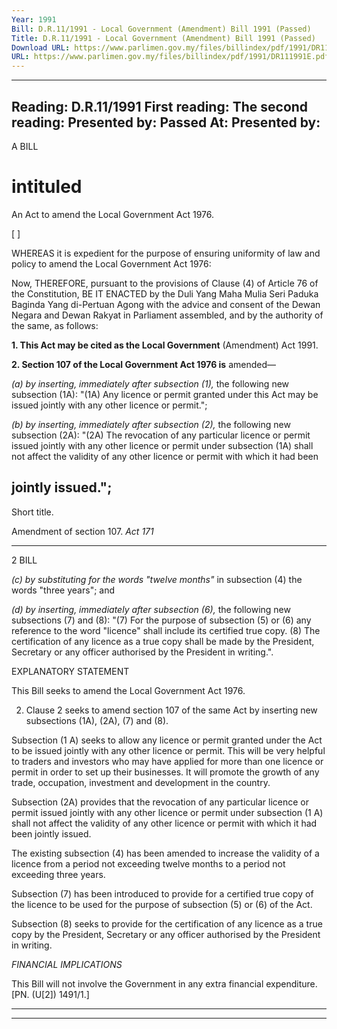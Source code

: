 ```yaml
---
Year: 1991
Bill: D.R.11/1991 - Local Government (Amendment) Bill 1991 (Passed)
Title: D.R.11/1991 - Local Government (Amendment) Bill 1991 (Passed)
Download URL: https://www.parlimen.gov.my/files/billindex/pdf/1991/DR111991E.pdf
URL: https://www.parlimen.gov.my/files/billindex/pdf/1991/DR111991E.pdf
---
```

---
Reading:
D.R.11/1991
First reading:
The second reading:
Presented by:
Passed At:
Presented by:
---

A BILL

# intituled

An Act to amend the Local Government Act 1976.

[ ]

WHEREAS it is expedient for the purpose of ensuring
uniformity of law and policy to amend the Local
Government Act 1976:

Now, THEREFORE, pursuant to the provisions of Clause
(4) of Article 76 of the Constitution, BE IT ENACTED
by the Duli Yang Maha Mulia Seri Paduka Baginda
Yang di-Pertuan Agong with the advice and consent of
the Dewan Negara and Dewan Rakyat in Parliament
assembled, and by the authority of the same, as
follows:

**1. This Act may be cited as the Local Government**
(Amendment) Act 1991.

**2. Section 107 of the Local Government Act 1976 is**
amended—

_(a) by inserting, immediately after subsection (1),_
the following new subsection (1A):
"(1A) Any licence or permit granted
under this Act may be issued jointly with
any other licence or permit.";

_(b) by inserting, immediately after subsection (2),_
the following new subsection (2A):
"(2A) The revocation of any particular
licence or permit issued jointly with any
other licence or permit under subsection
(1A) shall not affect the validity of any other
licence or permit with which it had been
## jointly issued.";


Short title.

Amendment
of
section 107.
_Act 171_


-----

2 BILL

_(c) by substituting for the words "twelve months"_
in subsection (4) the words "three years"; and

_(d) by inserting, immediately after subsection (6),_
the following new subsections (7) and (8):
"(7) For the purpose of subsection (5) or
(6) any reference to the word "licence" shall
include its certified true copy.
(8) The certification of any licence as a
true copy shall be made by the President,
Secretary or any officer authorised by the
President in writing.".

EXPLANATORY STATEMENT

This Bill seeks to amend the Local Government Act 1976.

2. Clause 2 seeks to amend section 107 of the same Act by
inserting new subsections (1A), (2A), (7) and (8).

Subsection (1 A) seeks to allow any licence or permit granted
under the Act to be issued jointly with any other licence or permit.
This will be very helpful to traders and investors who may have
applied for more than one licence or permit in order to set up their
businesses. It will promote the growth of any trade, occupation,
investment and development in the country.

Subsection (2A) provides that the revocation of any particular
licence or permit issued jointly with any other licence or permit
under subsection (1 A) shall not affect the validity of any other
licence or permit with which it had been jointly issued.

The existing subsection (4) has been amended to increase the
validity of a licence from a period not exceeding twelve months
to a period not exceeding three years.

Subsection (7) has been introduced to provide for a certified true
copy of the licence to be used for the purpose of subsection (5)
or (6) of the Act.

Subsection (8) seeks to provide for the certification of any
licence as a true copy by the President, Secretary or any officer
authorised by the President in writing.

_FINANCIAL_ _IMPLICATIONS_

This Bill will not involve the Government in any extra financial
expenditure. [PN. (U[2]) 1491/1.]


-----

-----

